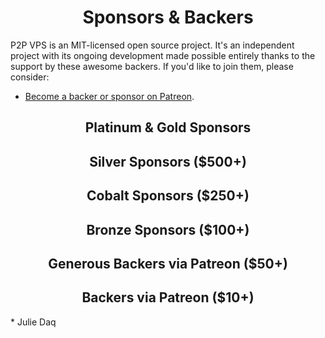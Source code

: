 <h1 align="center">Sponsors &amp; Backers</h1>

P2P VPS is an MIT-licensed open source project. It's an independent project with its ongoing development made possible entirely thanks to the support by these awesome backers. If you'd like to join them, please consider:

- [Become a backer or sponsor on Patreon](https://www.patreon.com/p2pvps).


<h2 align="center">Platinum & Gold Sponsors</h2>


<h2 align="center">Silver Sponsors ($500+)</h2>


<h2 align="center">Cobalt Sponsors ($250+)</h2>


<h2 align="center">Bronze Sponsors ($100+)</h2>

<h2 align="center">Generous Backers via Patreon ($50+)</h2>

<h2 align="center">Backers via Patreon ($10+)</h2>
* Julie Daq
